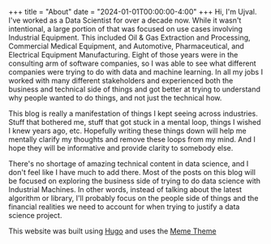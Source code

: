 
+++
title = "About"
date = "2024-01-01T00:00:00-4:00"
+++
Hi, I'm Ujval.  I've worked as a Data Scientist for over a decade now.  While it wasn't intentional, a large portion of that was focused on use cases involving Industrial Equipment.  This included Oil & Gas Extraction and Processing, Commercial Medical Equipment, and Automotive, Pharmaceutical, and Electrical Equipment Manufacturing.  Eight of those years were in the consulting arm of software companies, so I was able to see what different companies were trying to do with data and machine learning.  In all my jobs I worked with many different stakeholders and experienced both the business and technical side of things and got better at trying to understand why people wanted to do things, and not just the technical how.  

This blog is really a manifestation of things I kept seeing across industries.  Stuff that bothered me, stuff that got stuck in a mental loop, things I wished I knew years ago, etc.  Hopefully writing these things down will help me mentally clarify my thoughts and remove these loops from my mind.  And I hope they will be informative and provide clarity to somebody else.

There's no shortage of amazing technical content in data science, and I don't feel like I have much to add there.  Most of the posts on this blog will be focused on exploring the business side of trying to do data science with Industrial Machines.  In other words, instead of talking about the latest algorithm or library, I'll probably focus on the people side of things and the financial realities we need to account for when trying to justify a data science project. 


This website was built using [Hugo](https://gohugo.io/) and uses the [Meme Theme](https://github.com/reuixiy/hugo-theme-meme)

     







